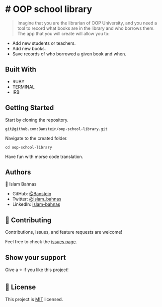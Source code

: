 # # OOP school library


> Imagine that you are the librarian of OOP University, and you need a tool to record what books are in the library and who borrows them. The app that you will create will allow you to:

- Add new students or teachers.
- Add new books.
- Save records of who borrowed a given book and when.


## Built With

- RUBY
- TERMINAL
- IRB

## Getting Started

Start by cloning the repository.

`git@github.com:Banstein/oop-school-library.git`

Navigate to the created folder.

`cd oop-school-library`

Have fun with morse code translation.

## Authors

👤 Islam Bahnas

- GitHub: [@Banstein](https://github.com/Banstein)
- Twitter: [@islam_bahnas](https://twitter.com/islam_bahnas)
- LinkedIn: [islam-bahnas](www.linkedin.com/in/islam-bahnas)

## 🤝 Contributing

Contributions, issues, and feature requests are welcome!

Feel free to check the [issues page](../../issues/).

## Show your support

Give a ⭐ if you like this project!

## 📝 License

This project is [MIT](./MIT.md) licensed.
